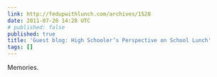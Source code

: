 ```yaml
---
link: http://fedupwithlunch.com/archives/1528
date: 2011-07-26 14:28 UTC
# published: false
published: true
title: 'Guest blog: High Schooler’s Perspective on School Lunch'
tags: []
---
```


Memories.
